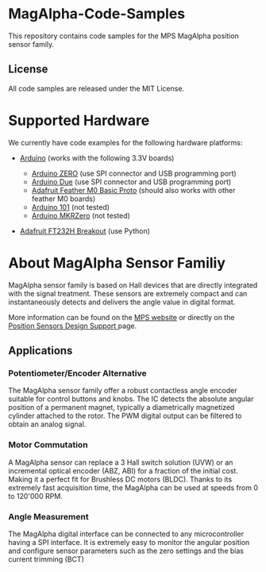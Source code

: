 # MagAlpha-Code-Samples
This repository contains code samples for the MPS MagAlpha position sensor family.

## License
All code samples are released under the MIT License.

# Supported Hardware
We currently have code examples for the following hardware platforms:
* [Arduino](https://www.arduino.cc/) (works with the following 3.3V boards)
    * [Arduino ZERO](https://www.arduino.cc/en/Main/ArduinoBoardZero) (use SPI connector and USB programming port)
    * [Arduino Due](https://www.arduino.cc/en/Main/ArduinoBoardDue) (use SPI connector and USB programming port)
    * [Adafruit Feather M0 Basic Proto](https://www.adafruit.com/products/2772) (should also works with other feather M0 boards)
    * [Arduino 101](https://www.arduino.cc/en/Main/ArduinoBoard101) (not tested)
    * [Arduino MKRZero](https://www.arduino.cc/en/Main/ArduinoBoardMKRZero) (not tested)

* [Adafruit FT232H Breakout](https://www.adafruit.com/products/2264) (use Python)


# About MagAlpha Sensor Familiy
MagAlpha sensor family is based on Hall devices that are directly integrated with the signal treatment. These sensors are extremely compact and can instantaneously detects and delivers the angle value in digital format.

More information can be found on the [MPS website](https://www.monolithicpower.com/Products/Position-Sensors/Products-Overview) or directly on the [Position Sensors Design Support ](https://www.monolithicpower.com/Design-Support/Position-Sensors-Design-Support) page.
## Applications
### Potentiometer/Encoder Alternative
The MagAlpha sensor family offer a robust contactless angle encoder suitable for control buttons and knobs. The IC detects the absolute angular position of a permanent magnet, typically a diametrically magnetized cylinder attached to the rotor. The PWM digital output can be filtered to obtain an analog signal.

### Motor Commutation
A MagAlpha sensor can replace a 3 Hall switch solution (UVW) or an incremental optical encoder (ABZ, ABI) for a fraction of the initial cost. Making it a perfect fit for Brushless DC motors (BLDC). Thanks to its extremely fast acquisition time, the MagAlpha can be used at speeds from 0 to 120'000 RPM.

### Angle Measurement
The MagAlpha digital interface can be connected to any microcontroller having a SPI interface. It is extremely easy to monitor the angular position and configure sensor parameters such as the zero settings and the bias current trimming (BCT)
